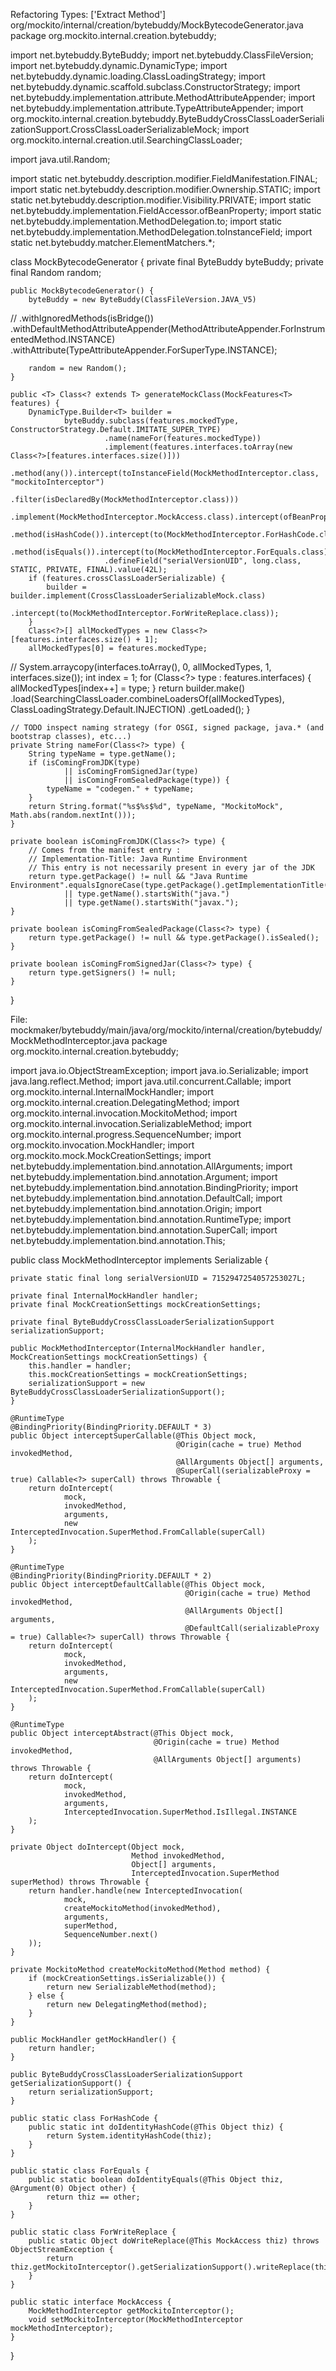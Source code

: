 Refactoring Types: ['Extract Method']
org/mockito/internal/creation/bytebuddy/MockBytecodeGenerator.java
package org.mockito.internal.creation.bytebuddy;

import net.bytebuddy.ByteBuddy;
import net.bytebuddy.ClassFileVersion;
import net.bytebuddy.dynamic.DynamicType;
import net.bytebuddy.dynamic.loading.ClassLoadingStrategy;
import net.bytebuddy.dynamic.scaffold.subclass.ConstructorStrategy;
import net.bytebuddy.implementation.attribute.MethodAttributeAppender;
import net.bytebuddy.implementation.attribute.TypeAttributeAppender;
import org.mockito.internal.creation.bytebuddy.ByteBuddyCrossClassLoaderSerializationSupport.CrossClassLoaderSerializableMock;
import org.mockito.internal.creation.util.SearchingClassLoader;

import java.util.Random;

import static net.bytebuddy.description.modifier.FieldManifestation.FINAL;
import static net.bytebuddy.description.modifier.Ownership.STATIC;
import static net.bytebuddy.description.modifier.Visibility.PRIVATE;
import static net.bytebuddy.implementation.FieldAccessor.ofBeanProperty;
import static net.bytebuddy.implementation.MethodDelegation.to;
import static net.bytebuddy.implementation.MethodDelegation.toInstanceField;
import static net.bytebuddy.matcher.ElementMatchers.*;

class MockBytecodeGenerator {
    private final ByteBuddy byteBuddy;
    private final Random random;

    public MockBytecodeGenerator() {
        byteBuddy = new ByteBuddy(ClassFileVersion.JAVA_V5)
//                .withIgnoredMethods(isBridge())
                .withDefaultMethodAttributeAppender(MethodAttributeAppender.ForInstrumentedMethod.INSTANCE)
                .withAttribute(TypeAttributeAppender.ForSuperType.INSTANCE);

        random = new Random();
    }

    public <T> Class<? extends T> generateMockClass(MockFeatures<T> features) {
        DynamicType.Builder<T> builder =
                byteBuddy.subclass(features.mockedType, ConstructorStrategy.Default.IMITATE_SUPER_TYPE)
                         .name(nameFor(features.mockedType))
                         .implement(features.interfaces.toArray(new Class<?>[features.interfaces.size()]))
                         .method(any()).intercept(toInstanceField(MockMethodInterceptor.class, "mockitoInterceptor")
                                                          .filter(isDeclaredBy(MockMethodInterceptor.class)))
                         .implement(MockMethodInterceptor.MockAccess.class).intercept(ofBeanProperty())
                         .method(isHashCode()).intercept(to(MockMethodInterceptor.ForHashCode.class))
                         .method(isEquals()).intercept(to(MockMethodInterceptor.ForEquals.class))
                         .defineField("serialVersionUID", long.class, STATIC, PRIVATE, FINAL).value(42L);
        if (features.crossClassLoaderSerializable) {
            builder = builder.implement(CrossClassLoaderSerializableMock.class)
                             .intercept(to(MockMethodInterceptor.ForWriteReplace.class));
        }
        Class<?>[] allMockedTypes = new Class<?>[features.interfaces.size() + 1];
        allMockedTypes[0] = features.mockedType;
//            System.arraycopy(interfaces.toArray(), 0, allMockedTypes, 1, interfaces.size());
        int index = 1;
        for (Class<?> type : features.interfaces) {
            allMockedTypes[index++] = type;
        }
        return builder.make()
                      .load(SearchingClassLoader.combineLoadersOf(allMockedTypes), ClassLoadingStrategy.Default.INJECTION)
                      .getLoaded();
    }

    // TODO inspect naming strategy (for OSGI, signed package, java.* (and bootstrap classes), etc...)
    private String nameFor(Class<?> type) {
        String typeName = type.getName();
        if (isComingFromJDK(type)
                || isComingFromSignedJar(type)
                || isComingFromSealedPackage(type)) {
            typeName = "codegen." + typeName;
        }
        return String.format("%s$%s$%d", typeName, "MockitoMock", Math.abs(random.nextInt()));
    }

    private boolean isComingFromJDK(Class<?> type) {
        // Comes from the manifest entry :
        // Implementation-Title: Java Runtime Environment
        // This entry is not necessarily present in every jar of the JDK
        return type.getPackage() != null && "Java Runtime Environment".equalsIgnoreCase(type.getPackage().getImplementationTitle())
                || type.getName().startsWith("java.")
                || type.getName().startsWith("javax.");
    }

    private boolean isComingFromSealedPackage(Class<?> type) {
        return type.getPackage() != null && type.getPackage().isSealed();
    }

    private boolean isComingFromSignedJar(Class<?> type) {
        return type.getSigners() != null;
    }
}


File: mockmaker/bytebuddy/main/java/org/mockito/internal/creation/bytebuddy/MockMethodInterceptor.java
package org.mockito.internal.creation.bytebuddy;

import java.io.ObjectStreamException;
import java.io.Serializable;
import java.lang.reflect.Method;
import java.util.concurrent.Callable;
import org.mockito.internal.InternalMockHandler;
import org.mockito.internal.creation.DelegatingMethod;
import org.mockito.internal.invocation.MockitoMethod;
import org.mockito.internal.invocation.SerializableMethod;
import org.mockito.internal.progress.SequenceNumber;
import org.mockito.invocation.MockHandler;
import org.mockito.mock.MockCreationSettings;
import net.bytebuddy.implementation.bind.annotation.AllArguments;
import net.bytebuddy.implementation.bind.annotation.Argument;
import net.bytebuddy.implementation.bind.annotation.BindingPriority;
import net.bytebuddy.implementation.bind.annotation.DefaultCall;
import net.bytebuddy.implementation.bind.annotation.Origin;
import net.bytebuddy.implementation.bind.annotation.RuntimeType;
import net.bytebuddy.implementation.bind.annotation.SuperCall;
import net.bytebuddy.implementation.bind.annotation.This;

public class MockMethodInterceptor implements Serializable {

    private static final long serialVersionUID = 7152947254057253027L;

    private final InternalMockHandler handler;
    private final MockCreationSettings mockCreationSettings;

    private final ByteBuddyCrossClassLoaderSerializationSupport serializationSupport;

    public MockMethodInterceptor(InternalMockHandler handler, MockCreationSettings mockCreationSettings) {
        this.handler = handler;
        this.mockCreationSettings = mockCreationSettings;
        serializationSupport = new ByteBuddyCrossClassLoaderSerializationSupport();
    }

    @RuntimeType
    @BindingPriority(BindingPriority.DEFAULT * 3)
    public Object interceptSuperCallable(@This Object mock,
                                         @Origin(cache = true) Method invokedMethod,
                                         @AllArguments Object[] arguments,
                                         @SuperCall(serializableProxy = true) Callable<?> superCall) throws Throwable {
        return doIntercept(
                mock,
                invokedMethod,
                arguments,
                new InterceptedInvocation.SuperMethod.FromCallable(superCall)
        );
    }

    @RuntimeType
    @BindingPriority(BindingPriority.DEFAULT * 2)
    public Object interceptDefaultCallable(@This Object mock,
                                           @Origin(cache = true) Method invokedMethod,
                                           @AllArguments Object[] arguments,
                                           @DefaultCall(serializableProxy = true) Callable<?> superCall) throws Throwable {
        return doIntercept(
                mock,
                invokedMethod,
                arguments,
                new InterceptedInvocation.SuperMethod.FromCallable(superCall)
        );
    }

    @RuntimeType
    public Object interceptAbstract(@This Object mock,
                                    @Origin(cache = true) Method invokedMethod,
                                    @AllArguments Object[] arguments) throws Throwable {
        return doIntercept(
                mock,
                invokedMethod,
                arguments,
                InterceptedInvocation.SuperMethod.IsIllegal.INSTANCE
        );
    }

    private Object doIntercept(Object mock,
                               Method invokedMethod,
                               Object[] arguments,
                               InterceptedInvocation.SuperMethod superMethod) throws Throwable {
        return handler.handle(new InterceptedInvocation(
                mock,
                createMockitoMethod(invokedMethod),
                arguments,
                superMethod,
                SequenceNumber.next()
        ));
    }

    private MockitoMethod createMockitoMethod(Method method) {
        if (mockCreationSettings.isSerializable()) {
            return new SerializableMethod(method);
        } else {
            return new DelegatingMethod(method);
        }
    }

    public MockHandler getMockHandler() {
        return handler;
    }

    public ByteBuddyCrossClassLoaderSerializationSupport getSerializationSupport() {
        return serializationSupport;
    }

    public static class ForHashCode {
        public static int doIdentityHashCode(@This Object thiz) {
            return System.identityHashCode(thiz);
        }
    }

    public static class ForEquals {
        public static boolean doIdentityEquals(@This Object thiz, @Argument(0) Object other) {
            return thiz == other;
        }
    }

    public static class ForWriteReplace {
        public static Object doWriteReplace(@This MockAccess thiz) throws ObjectStreamException {
            return thiz.getMockitoInterceptor().getSerializationSupport().writeReplace(thiz);
        }
    }

    public static interface MockAccess {
        MockMethodInterceptor getMockitoInterceptor();
        void setMockitoInterceptor(MockMethodInterceptor mockMethodInterceptor);
    }
}
